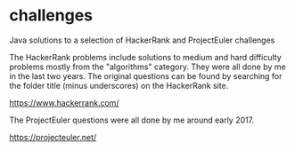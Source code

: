 # challenges
Java solutions to a selection of HackerRank and ProjectEuler challenges

The HackerRank problems include solutions to medium and hard difficulty problems mostly from the "algorithms" category. They were all done by me in the last two years. The original questions can be found by searching for the folder title (minus underscores) on the HackerRank site.

https://www.hackerrank.com/

The ProjectEuler questions were all done by me around early 2017.

https://projecteuler.net/
